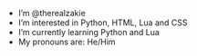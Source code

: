 -  I’m @therealzakie
-  I’m interested in Python, HTML, Lua and CSS
-  I’m currently learning Python and Lua
-  My pronouns are: He/Him
